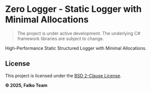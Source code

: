 # Zero Logger - Static Logger with Minimal Allocations

> The project is under active development. The underlying C# framework libraries are subject to change.

High-Performance Static Structured Logger with Minimal Allocations.

## License

This project is licensed under the [BSD 2-Clause License](License.md).

**© 2025, Falko Team**

